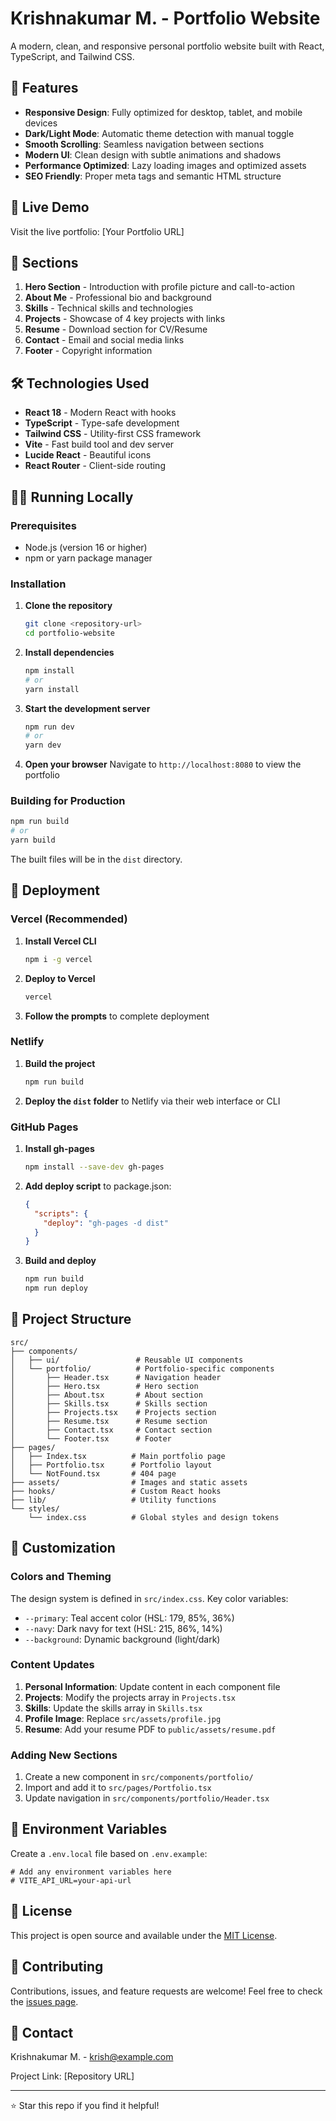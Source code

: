 # Krishnakumar M. - Portfolio Website

A modern, clean, and responsive personal portfolio website built with React, TypeScript, and Tailwind CSS.

## 🌟 Features

- **Responsive Design**: Fully optimized for desktop, tablet, and mobile devices
- **Dark/Light Mode**: Automatic theme detection with manual toggle
- **Smooth Scrolling**: Seamless navigation between sections
- **Modern UI**: Clean design with subtle animations and shadows
- **Performance Optimized**: Lazy loading images and optimized assets
- **SEO Friendly**: Proper meta tags and semantic HTML structure

## 🚀 Live Demo

Visit the live portfolio: [Your Portfolio URL]

## 📱 Sections

1. **Hero Section** - Introduction with profile picture and call-to-action
2. **About Me** - Professional bio and background
3. **Skills** - Technical skills and technologies
4. **Projects** - Showcase of 4 key projects with links
5. **Resume** - Download section for CV/Resume
6. **Contact** - Email and social media links
7. **Footer** - Copyright information

## 🛠️ Technologies Used

- **React 18** - Modern React with hooks
- **TypeScript** - Type-safe development
- **Tailwind CSS** - Utility-first CSS framework
- **Vite** - Fast build tool and dev server
- **Lucide React** - Beautiful icons
- **React Router** - Client-side routing

## 🏃‍♂️ Running Locally

### Prerequisites

- Node.js (version 16 or higher)
- npm or yarn package manager

### Installation

1. **Clone the repository**
   ```bash
   git clone <repository-url>
   cd portfolio-website
   ```

2. **Install dependencies**
   ```bash
   npm install
   # or
   yarn install
   ```

3. **Start the development server**
   ```bash
   npm run dev
   # or
   yarn dev
   ```

4. **Open your browser**
   Navigate to `http://localhost:8080` to view the portfolio

### Building for Production

```bash
npm run build
# or
yarn build
```

The built files will be in the `dist` directory.

## 🚀 Deployment

### Vercel (Recommended)

1. **Install Vercel CLI**
   ```bash
   npm i -g vercel
   ```

2. **Deploy to Vercel**
   ```bash
   vercel
   ```

3. **Follow the prompts** to complete deployment

### Netlify

1. **Build the project**
   ```bash
   npm run build
   ```

2. **Deploy the `dist` folder** to Netlify via their web interface or CLI

### GitHub Pages

1. **Install gh-pages**
   ```bash
   npm install --save-dev gh-pages
   ```

2. **Add deploy script** to package.json:
   ```json
   {
     "scripts": {
       "deploy": "gh-pages -d dist"
     }
   }
   ```

3. **Build and deploy**
   ```bash
   npm run build
   npm run deploy
   ```

## 📁 Project Structure

```
src/
├── components/
│   ├── ui/                 # Reusable UI components
│   └── portfolio/          # Portfolio-specific components
│       ├── Header.tsx      # Navigation header
│       ├── Hero.tsx        # Hero section
│       ├── About.tsx       # About section
│       ├── Skills.tsx      # Skills section
│       ├── Projects.tsx    # Projects section
│       ├── Resume.tsx      # Resume section
│       ├── Contact.tsx     # Contact section
│       └── Footer.tsx      # Footer
├── pages/
│   ├── Index.tsx          # Main portfolio page
│   ├── Portfolio.tsx      # Portfolio layout
│   └── NotFound.tsx       # 404 page
├── assets/                # Images and static assets
├── hooks/                 # Custom React hooks
├── lib/                   # Utility functions
└── styles/
    └── index.css          # Global styles and design tokens
```

## 🎨 Customization

### Colors and Theming

The design system is defined in `src/index.css`. Key color variables:

- `--primary`: Teal accent color (HSL: 179, 85%, 36%)
- `--navy`: Dark navy for text (HSL: 215, 86%, 14%)
- `--background`: Dynamic background (light/dark)

### Content Updates

1. **Personal Information**: Update content in each component file
2. **Projects**: Modify the projects array in `Projects.tsx`
3. **Skills**: Update the skills array in `Skills.tsx`
4. **Profile Image**: Replace `src/assets/profile.jpg`
5. **Resume**: Add your resume PDF to `public/assets/resume.pdf`

### Adding New Sections

1. Create a new component in `src/components/portfolio/`
2. Import and add it to `src/pages/Portfolio.tsx`
3. Update navigation in `src/components/portfolio/Header.tsx`

## 🔧 Environment Variables

Create a `.env.local` file based on `.env.example`:

```env
# Add any environment variables here
# VITE_API_URL=your-api-url
```

## 📝 License

This project is open source and available under the [MIT License](LICENSE).

## 🤝 Contributing

Contributions, issues, and feature requests are welcome! Feel free to check the [issues page](issues-url).

## 📧 Contact

Krishnakumar M. - [krish@example.com](mailto:krish@example.com)

Project Link: [Repository URL]

---

⭐ Star this repo if you find it helpful!